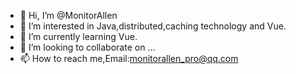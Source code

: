 - 👋 Hi, I’m @MonitorAllen
- 👀 I’m interested in Java,distributed,caching technology and Vue.
- 🌱 I’m currently learning Vue.
- 💞️ I’m looking to collaborate on ...
- 📫 How to reach me,Email:monitorallen_pro@qq.com

<!---
MonitorAllen/MonitorAllen is a ✨ special ✨ repository because its `README.md` (this file) appears on your GitHub profile.
You can click the Preview link to take a look at your changes.
--->
